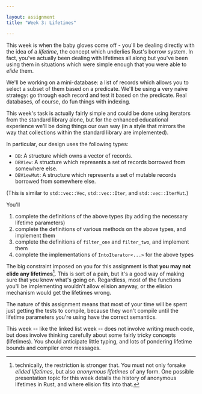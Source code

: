 ```yaml
---

layout: assignment
title: "Week 3: Lifetimes"

---
```


This week is when the baby gloves come off - you'll be dealing directly with
the idea of a _lifetime_, the concept which underlies Rust's borrow system. In
fact, you've actually been dealing with lifetimes all along but you've been
using them in situations which were simple enough that you were able to _elide_
them.

We'll be working on a mini-database: a list of records which allows you to
select a subset of them based on a predicate. We'll be using a very naive
strategy: go through each record and test it based on the predicate. Real
databases, of course, do fun things with indexing.

This week's task is actually fairly simple and could be done using iterators
from the standard library alone, but for the enhanced educational experience
we'll be doing things our own way (in a style that mirrors the way that
collections within the standard library are implemented).

In particular, our design uses the following types:

   * `DB`: A structure which owns a vector of records.
   * `DBView`: A structure which represents a set of records borrowed from
     somewhere else.
   * `DBViewMut`: A structure which represents a set of mutable records borrowed
     from somewhere else.

(This is similar to `std::vec::Vec`, `std::vec::Iter`, and `std::vec::IterMut`.)

You'll

   1. complete the definitions of the above types (by adding the necessary
      lifetime parameters)
   2. complete the definitions of various methods on the above types, and
      implement them
   3. complete the definitions of `filter_one` and `filter_two`, and implement
      them
   4. complete the implementations of `IntoIterator<...>` for the above types

The big constraint imposed on you for this assignment is that **you may not
elide any lifetimes**[^elision]. This is sort of a pain, but it's a good way of making
sure that you know what's going on. Regardless, most of the functions you'll be
implementing wouldn't allow elision anyway, or the elision mechanism would get
the lifetimes wrong.

[^elision]:
    technically, the restriction is stronger that. You must not only forsake
    *elided lifetimes*, but also *anonymous lifetimes* of any form. One possible
    presentation topic for this week details the history of anonymous lifetimes
    in Rust, and where elision fits into that.

The nature of this assignment means that most of your time will be spent just
getting the tests to compile, because they won't compile until the lifetime
parameters you're using have the correct semantics.

This week -- like the linked list week -- does not involve writing much code,
but does involve thinking carefully about some fairly tricky concepts
(lifetimes). You should anticipate little typing, and lots of pondering
lifetime bounds and compiler error messages.

[wk3-github]: https://github.com/hmc-memsafe-2016f/wk3-starter

